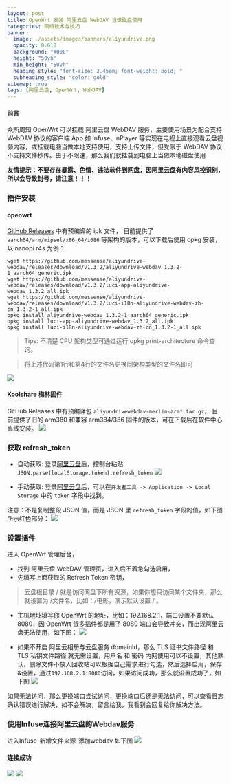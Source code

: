 ```yaml
---
layout: post
title: OpenWrt 安装 阿里云盘 WebDAV 当做磁盘使用
categories: 网络技术与技巧
banner:
  image: ./assets/images/banners/aliyundrive.png
  opacity: 0.618
  background: "#000"
  height: "50vh"
  min_height: "50vh"
  heading_style: "font-size: 2.45em; font-weight: bold; "
  subheading_style: "color: gold"
sitemap: true
tags: [阿里云盘, OpenWrt, WebDAV]
---
```


#### 前言
众所周知 OpenWrt 可以挂载 阿里云盘 WebDAV 服务，主要使用场景为配合支持 WebDAV 协议的客户端 App 如 Infuse、nPlayer 等实现在电视上直接观看云盘视频内容，或挂载电脑当做本地支持使用，支持上传文件，但受限于 WebDAV 协议不支持文件秒传。由于不限速，那么我们就挂载到电脑上当做本地磁盘使用

**友情提示：不要存在暴露、色情、违法软件到网盘，因阿里云盘有内容风控识别，所以会导致封号，请注意！！！**

### 插件安装
#### openwrt
[GitHub Releases](https://github.com/messense/aliyundrive-webdav/releases) 中有预编译的 ipk 文件， 目前提供了 `aarch64/arm/mipsel/x86_64/i686` 等架构的版本，可以下载后使用 opkg 安装，以 nanopi r4s 为例：
```
wget https://github.com/messense/aliyundrive-webdav/releases/download/v1.3.2/aliyundrive-webdav_1.3.2-1_aarch64_generic.ipk
wget https://github.com/messense/aliyundrive-webdav/releases/download/v1.3.2/luci-app-aliyundrive-webdav_1.3.2_all.ipk
wget https://github.com/messense/aliyundrive-webdav/releases/download/v1.3.2/luci-i18n-aliyundrive-webdav-zh-cn_1.3.2-1_all.ipk
opkg install aliyundrive-webdav_1.3.2-1_aarch64_generic.ipk
opkg install luci-app-aliyundrive-webdav_1.3.2_all.ipk
opkg install luci-i18n-aliyundrive-webdav-zh-cn_1.3.2-1_all.ipk
```

>Tips: 不清楚 CPU 架构类型可通过运行 opkg print-architecture 命令查询。

>将上述代码第1行和第4行的文件名更换同架构类型的文件名即可

![](/assets/images/aliyundrive/openwrt.png)

#### Koolshare 梅林固件
GitHub Releases 中有预编译包 `aliyundrivewebdav-merlin-arm*.tar.gz`， 目前提供了旧的 arm380 和兼容 arm384/386 固件的版本，可在下载后在软件中心离线安装。
![](/assets/images/aliyundrive/merlin.png)

### 获取 refresh_token
- 自动获取: 登录[阿里云盘](https://www.aliyundrive.com/drive/)后，控制台粘贴
`JSON.parse(localStorage.token).refresh_token`
![](/assets/images/aliyundrive/json.png)

- 手动获取: 登录[阿里云盘](https://www.aliyundrive.com/drive/)后，可以在`开发者工具 -> Application -> Local Storage` 中的 `token` 字段中找到。

注意：不是复制整段 JSON 值，而是 JSON 里 `refresh_token` 字段的值，如下图所示红色部分：
![](/assets/images/aliyundrive/refresh_token.png)

### 设置插件
进入 OpenWrt 管理后台，
- 找到 阿里云盘 WebDAV 管理页，进入后不着急勾选启用，
- 先填写上面获取的 Refresh Token 密钥，
> 云盘根目录 / 就是访问网盘下所有资源，如果你想只访问某个文件夹，那么就设置为 /文件名，比如：/电影，演示默认设置 / 。
- 主机地址填写你 OpenWrt 的地址，比如：192.168.2.1，端口设置不要默认 8080，因 OpenWrt 很多插件都是用了 8080 端口会导致冲突，而出现阿里云盘无法使用，如下图：
![](/assets/images/aliyundrive/webdav.png)
  
- 如果不开启 阿里云相册与云盘服务 domainId，那么 TLS 证书文件路径 和 TLS 私钥文件路径 就无需设置，用户名 和 密码 内网使用可以不设置，其他默认，删除文件不放入回收站可以根据自己需求进行勾选，然后选择启用，保存&设置，通过`192.168.2.1:8080`访问，如果访问成功，那么就设置成功了，如下图
![](/assets/images/aliyundrive/web.png)

如果无法访问，那么更换端口尝试访问，更换端口后还是无法访问，可以查看日志确认错误进行解决，如不会解决，留言给我，我看到会回复给你解决方法。

### 使用Infuse连接阿里云盘的Webdav服务

进入Infuse-新增文件来源-添加webdav 如下图
![](/assets/images/aliyundrive/infuse.png)

#### 连接成功
![](/assets/images/aliyundrive/j1.png)
![](/assets/images/aliyundrive/j2.png)